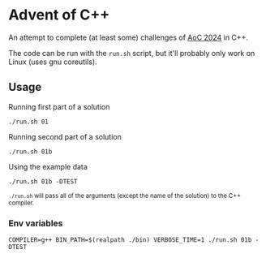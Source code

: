 # Advent of C++

An attempt to complete (at least some) challenges of [AoC 2024](https://adventofcode.com/2024) in C++.

The code can be run with the `run.sh` script, but it'll probably only work on Linux (uses gnu coreutils).

## Usage

Running first part of a solution
```{bash}
./run.sh 01
```


Running second part of a solution
```{bash}
./run.sh 01b
```


Using the example data
```{bash}
./run.sh 01b -DTEST
```
<small><code>./run.sh</code> will pass all of the arguments (except the name of the solution) to the C++ compiler.</small>


### Env variables

```{bash}
COMPILER=g++ BIN_PATH=$(realpath ./bin) VERBOSE_TIME=1 ./run.sh 01b -DTEST
```

